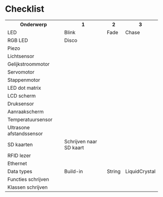 # Checklist

 <table>
  <tr>
    <th>Onderwerp</th><th>1</th><th>2</th><th>3</th>
  </tr>
  <tr>
    <td>LED</td><td>Blink</td><td>Fade</td><td>Chase</td>
  </tr>
  <tr>
    <td>RGB LED</td><td>Disco</td><td></td><td></td>
  </tr>
  <tr>
    <td>Piezo</td><td></td><td></td><td></td>
  </tr>
  <tr>
    <td>Lichtsensor</td><td></td><td></td><td></td>
  </tr>
  <tr>
    <td>Gelijkstroommotor</td><td></td><td></td><td></td>
  </tr>
  <tr>
    <td>Servomotor</td><td></td><td></td><td></td>
  </tr>
  <tr>
    <td>Stappenmotor</td><td></td><td></td><td></td>
  </tr>
  <tr>
    <td>LED dot matrix</td><td></td><td></td><td></td>
  </tr>
  <tr>
    <td>LCD scherm</td><td></td><td></td><td></td>
  </tr>
  <tr>
    <td>Druksensor</td><td></td><td></td><td></td>
  </tr>
  <tr>
    <td>Aanraakscherm</td><td></td><td></td><td></td>
  </tr>
  <tr>
    <td>Temperatuursensor</td><td></td><td></td><td></td>
  </tr>
  <tr>
    <td>Ultrasone afstandssensor</td><td></td><td></td><td></td>
  </tr>
  <tr>
    <td>SD kaarten</td><td>Schrijven naar SD kaart</td><td></td><td></td>
  </tr>
  <tr>
    <td>RFID lezer</td><td></td><td></td><td></td>
  </tr>
  <tr>
    <td>Ethernet</td><td></td><td></td><td></td>
  </tr>
  <tr>
    <td>Data types</td><td>Build-in</td><td>String</td><td>LiquidCrystal</td>
  </tr>
  <tr>
    <td>Functies schrijven</td><td></td><td></td><td></td>
  </tr>
  <tr>
    <td>Klassen schrijven</td><td></td><td></td><td></td>
  </tr>
</table>
